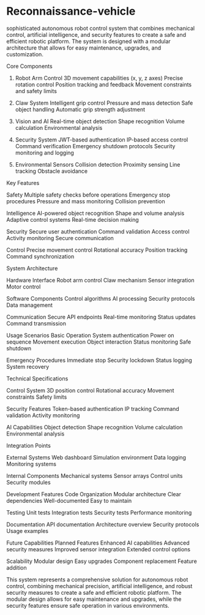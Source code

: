 # Reconnaissance-vehicle
sophisticated autonomous robot control system that combines mechanical control, artificial intelligence, and security features to create a safe and efficient robotic platform. The system is designed with a modular architecture that allows for easy maintenance, upgrades, and customization.

Core Components
1. Robot Arm Control
3D movement capabilities (x, y, z axes)
Precise rotation control
Position tracking and feedback
Movement constraints and safety limits

2. Claw System
Intelligent grip control
Pressure and mass detection
Safe object handling
Automatic grip strength adjustment

3. Vision and AI
Real-time object detection
Shape recognition
Volume calculation
Environmental analysis

4. Security System
JWT-based authentication
IP-based access control
Command verification
Emergency shutdown protocols
Security monitoring and logging

5. Environmental Sensors
Collision detection
Proximity sensing
Line tracking
Obstacle avoidance

Key Features

Safety
Multiple safety checks before operations
Emergency stop procedures
Pressure and mass monitoring
Collision prevention

Intelligence
AI-powered object recognition
Shape and volume analysis
Adaptive control systems
Real-time decision making

Security
Secure user authentication
Command validation
Access control
Activity monitoring
Secure communication

Control
Precise movement control
Rotational accuracy
Position tracking
Command synchronization

System Architecture

Hardware Interface
Robot arm control
Claw mechanism
Sensor integration
Motor control

Software Components
Control algorithms
AI processing
Security protocols
Data management

Communication
Secure API endpoints
Real-time monitoring
Status updates
Command transmission

Usage Scenarios
Basic Operation
System authentication
Power on sequence
Movement execution
Object interaction
Status monitoring
Safe shutdown

Emergency Procedures
Immediate stop
Security lockdown
Status logging
System recovery

Technical Specifications

Control System
3D position control
Rotational accuracy
Movement constraints
Safety limits

Security Features
Token-based authentication
IP tracking
Command validation
Activity monitoring

AI Capabilities
Object detection
Shape recognition
Volume calculation
Environmental analysis

Integration Points

External Systems
Web dashboard
Simulation environment
Data logging
Monitoring systems

Internal Components
Mechanical systems
Sensor arrays
Control units
Security modules

Development Features
Code Organization
Modular architecture
Clear dependencies
Well-documented
Easy to maintain

Testing
Unit tests
Integration tests
Security tests
Performance monitoring

Documentation
API documentation
Architecture overview
Security protocols
Usage examples

Future Capabilities
Planned Features
Enhanced AI capabilities
Advanced security measures
Improved sensor integration
Extended control options

Scalability
Modular design
Easy upgrades
Component replacement
Feature addition

This system represents a comprehensive solution for autonomous robot control, combining mechanical precision, artificial intelligence, and robust security measures to create a safe and efficient robotic platform. The modular design allows for easy maintenance and upgrades, while the security features ensure safe operation in various environments.
